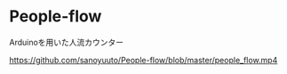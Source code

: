 # People-flow
Arduinoを用いた人流カウンター

https://github.com/sanoyuuto/People-flow/blob/master/people_flow.mp4

